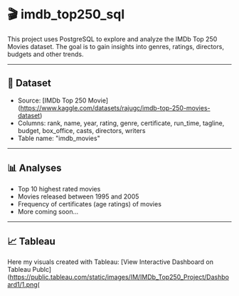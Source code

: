 # 🎬 imdb_top250_sql
This project uses PostgreSQL to explore and analyze the IMDb Top 250 Movies dataset. The goal is to gain insights into genres, ratings, directors, budgets and other trends.

---

## 📂 Dataset

- Source: [IMDb Top 250 Movie] (https://www.kaggle.com/datasets/rajugc/imdb-top-250-movies-dataset)
- Columns: rank, name, year, rating, genre, certificate, run_time, tagline, budget, box_office, casts, 
           directors,  writers
- Table name: "imdb_movies"

---

## 📊 Analyses
- Top 10 highest rated movies
- Movies released between 1995 and 2005
- Frequency of certificates (age ratings) of movies
- More coming soon...

---

## 📈 Tableau
Here my visuals created with Tableau:
[View Interactive Dashboard on Tableau Publc](https://public.tableau.com/static/images/IM/IMDb_Top250_Project/Dashboard1/1.png(
